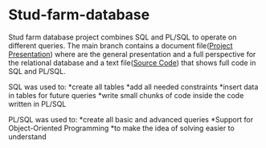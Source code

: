 # Stud-farm-database

Stud farm database project combines SQL and PL/SQL to operate on different queries. The main branch contains a document file([Project Presentation](https://github.com/Dani780-C/Stud-farm-database/blob/main/232_Cirlan_Daniel_proiect.docx)) where are the general presentation and a full perspective for the relational database and a text file([Source Code](https://github.com/Dani780-C/Stud-farm-database/blob/main/232_Cirlan_Daniel_sursa.txt)) that shows full code in SQL and PL/SQL.

SQL was used to:
 *create all tables
 *add all needed constraints
 *insert data in tables for future queries
 *write small chunks of code inside the code written in PL/SQL
 
PL/SQL was used to:
 *create all basic and advanced queries
 *Support for Object-Oriented Programming
 *to make the idea of solving easier to understand
 
